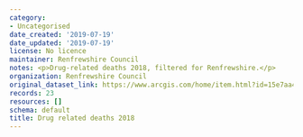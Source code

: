 ```yaml
---
category:
- Uncategorised
date_created: '2019-07-19'
date_updated: '2019-07-19'
license: No licence
maintainer: Renfrewshire Council
notes: <p>Drug-related deaths 2018, filtered for Renfrewshire.</p>
organization: Renfrewshire Council
original_dataset_link: https://www.arcgis.com/home/item.html?id=15e7aa41b25940ea93b29da0158b2411
records: 23
resources: []
schema: default
title: Drug related deaths 2018
---
```

